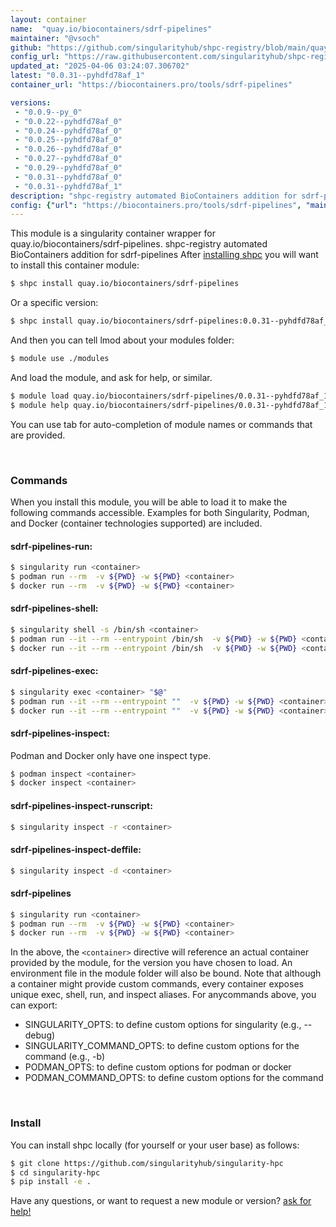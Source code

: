 ```yaml
---
layout: container
name:  "quay.io/biocontainers/sdrf-pipelines"
maintainer: "@vsoch"
github: "https://github.com/singularityhub/shpc-registry/blob/main/quay.io/biocontainers/sdrf-pipelines/container.yaml"
config_url: "https://raw.githubusercontent.com/singularityhub/shpc-registry/main/quay.io/biocontainers/sdrf-pipelines/container.yaml"
updated_at: "2025-04-06 03:24:07.306702"
latest: "0.0.31--pyhdfd78af_1"
container_url: "https://biocontainers.pro/tools/sdrf-pipelines"

versions:
 - "0.0.9--py_0"
 - "0.0.22--pyhdfd78af_0"
 - "0.0.24--pyhdfd78af_0"
 - "0.0.25--pyhdfd78af_0"
 - "0.0.26--pyhdfd78af_0"
 - "0.0.27--pyhdfd78af_0"
 - "0.0.29--pyhdfd78af_0"
 - "0.0.31--pyhdfd78af_0"
 - "0.0.31--pyhdfd78af_1"
description: "shpc-registry automated BioContainers addition for sdrf-pipelines"
config: {"url": "https://biocontainers.pro/tools/sdrf-pipelines", "maintainer": "@vsoch", "description": "shpc-registry automated BioContainers addition for sdrf-pipelines", "latest": {"0.0.31--pyhdfd78af_1": "sha256:3b8d4716c636e158bfa5ca939207c4827a6a2d20224185a6a52eb34b28d42a25"}, "tags": {"0.0.9--py_0": "sha256:bd38b5c004164b0d6e8492ca9d85cbc0d18b5b815720071ac50a889a960c4dc7", "0.0.22--pyhdfd78af_0": "sha256:3f8e2f54d5837991f04a8e4646f005fdf03ef0bfb7163adfa32fb33218c25660", "0.0.24--pyhdfd78af_0": "sha256:4338b0aa445b76b203567d6cb737971bcefc61829369344b8e91af09046e3ddc", "0.0.25--pyhdfd78af_0": "sha256:1a56235ae3fbb4c7ece99cb78b2161866db39412428d2ee9622e5f83d8eda5ea", "0.0.26--pyhdfd78af_0": "sha256:28878dffa7f7e9a2e5b0a2b9f3fb4d79c02a3bd35df0f7d8eb073a3c51526662", "0.0.27--pyhdfd78af_0": "sha256:a7c106f899d6a8ca1f1b47957e9fd2c7cdd994b43f1a8ce49cc535ce78579488", "0.0.29--pyhdfd78af_0": "sha256:c1a1568c293b6fb5a03415518027e497a7fa23c5899ff65cf54046ac0ac52625", "0.0.31--pyhdfd78af_0": "sha256:649cfbbd400643c78a26e73a59da4145c717ebffee9fcbc0a9959e3193eed906", "0.0.31--pyhdfd78af_1": "sha256:3b8d4716c636e158bfa5ca939207c4827a6a2d20224185a6a52eb34b28d42a25"}, "docker": "quay.io/biocontainers/sdrf-pipelines"}
---
```


This module is a singularity container wrapper for quay.io/biocontainers/sdrf-pipelines.
shpc-registry automated BioContainers addition for sdrf-pipelines
After [installing shpc](#install) you will want to install this container module:


```bash
$ shpc install quay.io/biocontainers/sdrf-pipelines
```

Or a specific version:

```bash
$ shpc install quay.io/biocontainers/sdrf-pipelines:0.0.31--pyhdfd78af_1
```

And then you can tell lmod about your modules folder:

```bash
$ module use ./modules
```

And load the module, and ask for help, or similar.

```bash
$ module load quay.io/biocontainers/sdrf-pipelines/0.0.31--pyhdfd78af_1
$ module help quay.io/biocontainers/sdrf-pipelines/0.0.31--pyhdfd78af_1
```

You can use tab for auto-completion of module names or commands that are provided.

<br>

### Commands

When you install this module, you will be able to load it to make the following commands accessible.
Examples for both Singularity, Podman, and Docker (container technologies supported) are included.

#### sdrf-pipelines-run:

```bash
$ singularity run <container>
$ podman run --rm  -v ${PWD} -w ${PWD} <container>
$ docker run --rm  -v ${PWD} -w ${PWD} <container>
```

#### sdrf-pipelines-shell:

```bash
$ singularity shell -s /bin/sh <container>
$ podman run --it --rm --entrypoint /bin/sh  -v ${PWD} -w ${PWD} <container>
$ docker run --it --rm --entrypoint /bin/sh  -v ${PWD} -w ${PWD} <container>
```

#### sdrf-pipelines-exec:

```bash
$ singularity exec <container> "$@"
$ podman run --it --rm --entrypoint ""  -v ${PWD} -w ${PWD} <container> "$@"
$ docker run --it --rm --entrypoint ""  -v ${PWD} -w ${PWD} <container> "$@"
```

#### sdrf-pipelines-inspect:

Podman and Docker only have one inspect type.

```bash
$ podman inspect <container>
$ docker inspect <container>
```

#### sdrf-pipelines-inspect-runscript:

```bash
$ singularity inspect -r <container>
```

#### sdrf-pipelines-inspect-deffile:

```bash
$ singularity inspect -d <container>
```



#### sdrf-pipelines

```bash
$ singularity run <container>
$ podman run --rm  -v ${PWD} -w ${PWD} <container>
$ docker run --rm  -v ${PWD} -w ${PWD} <container>
```


In the above, the `<container>` directive will reference an actual container provided
by the module, for the version you have chosen to load. An environment file in the
module folder will also be bound. Note that although a container
might provide custom commands, every container exposes unique exec, shell, run, and
inspect aliases. For anycommands above, you can export:

 - SINGULARITY_OPTS: to define custom options for singularity (e.g., --debug)
 - SINGULARITY_COMMAND_OPTS: to define custom options for the command (e.g., -b)
 - PODMAN_OPTS: to define custom options for podman or docker
 - PODMAN_COMMAND_OPTS: to define custom options for the command

<br>

### Install

You can install shpc locally (for yourself or your user base) as follows:

```bash
$ git clone https://github.com/singularityhub/singularity-hpc
$ cd singularity-hpc
$ pip install -e .
```

Have any questions, or want to request a new module or version? [ask for help!](https://github.com/singularityhub/singularity-hpc/issues)